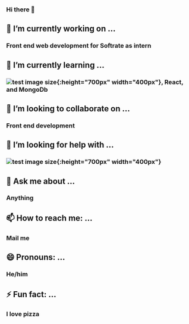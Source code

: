 ### Hi there 👋

## 🔭 I’m currently working on ...
   ### Front end web development for Softrate as intern
## 🌱 I’m currently learning ...
   ### ![test image size](https://user-images.githubusercontent.com/61533356/115218330-13eb1480-a124-11eb-8cc3-a054134740a3.png){:height="700px" width="400px"}, React, and MongoDb
## 👯 I’m looking to collaborate on ...
   ### Front end development
## 🤔 I’m looking for help with ...
   ### ![test image size](https://user-images.githubusercontent.com/61533356/115218318-10578d80-a124-11eb-802a-c8dab8c79f21.png ){:height="700px" width="400px"}
## 💬 Ask me about ...
   ### Anything
## 📫 How to reach me: ...
   ### Mail me
## 😄 Pronouns: ...
   ### He/him
## ⚡ Fun fact: ...
   ### I love pizza
